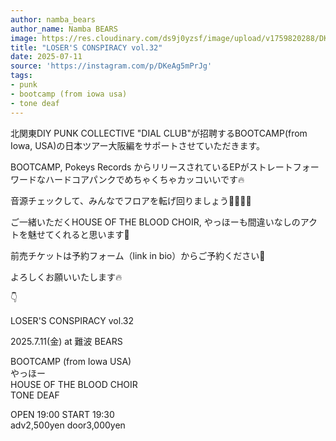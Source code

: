 ```yaml
---
author: namba_bears
author_name: Namba BEARS
image: https://res.cloudinary.com/ds9j0yzsf/image/upload/v1759820288/DKeAg5mPrJg.jpg
title: "LOSER'S CONSPIRACY vol.32"
date: 2025-07-11
source: 'https://instagram.com/p/DKeAg5mPrJg'
tags:
- punk
- bootcamp (from iowa usa)
- tone deaf
---
```

北関東DIY PUNK COLLECTIVE "DIAL CLUB"が招聘するBOOTCAMP(from Iowa, USA)の日本ツアー大阪編をサポートさせていただきます。

BOOTCAMP, Pokeys Records からリリースされているEPがストレートフォーワードなハードコアパンクでめちゃくちゃカッコいいです🔥

音源チェックして、みんなでフロアを転げ回りましょう🏃🏻‍♂️💨

ご一緒いただくHOUSE OF THE BLOOD CHOIR, やっほーも間違いなしのアクトを魅せてくれると思います🎤

前売チケットは予約フォーム（link in bio）からご予約ください🎫

よろしくお願いいたします🔥

👇

LOSER'S CONSPIRACY vol.32

2025.7.11(金) at 難波 BEARS

BOOTCAMP (from Iowa USA)<br>
やっほー<br>
HOUSE OF THE BLOOD CHOIR<br>
TONE DEAF

OPEN 19:00 START 19:30<br>
adv2,500yen door3,000yen
